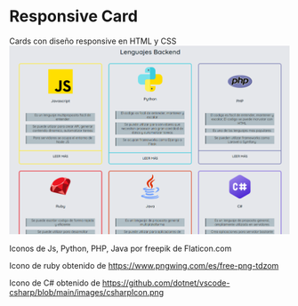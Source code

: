 # Responsive Card
Cards con diseño responsive en HTML y CSS
![Screenshot](Screenshot.png)


Iconos de Js, Python, PHP, Java por freepik de Flaticon.com


Icono de ruby obtenido de https://www.pngwing.com/es/free-png-tdzom


Icono de C# obtenido de https://github.com/dotnet/vscode-csharp/blob/main/images/csharpIcon.png